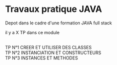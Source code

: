 
<h1> Travaux pratique JAVA </h1>

<p>
Depot dans le cadre d'une formation JAVA full stack <br>

il y a X TP dans ce module<br>

<br>
TP N°1 CREER ET UTILISER DES CLASSES <br>
TP N°2 INSTANCIATION ET CONSTRUCTEURS <br>
TP N°3 INSTANCES ET METHODES <br>
<br>
</p>